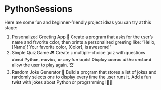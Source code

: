 # PythonSessions
Here are some fun and beginner-friendly project ideas you can try at this stage:

1. Personalized Greeting App 👋
Create a program that asks for the user’s name and favorite color, then prints a personalized greeting like: “Hello, [Name]! Your favorite color, [Color], is awesome!”
2. Simple Quiz Game 🎮
Create a multiple-choice quiz with questions about Python, movies, or any fun topic! Display scores at the end and allow the user to play again. 🏆
3. Random Joke Generator 🤣
Build a program that stores a list of jokes and randomly selects one to display every time the user runs it. Add a fun twist with jokes about Python or programming! 🐍💡
